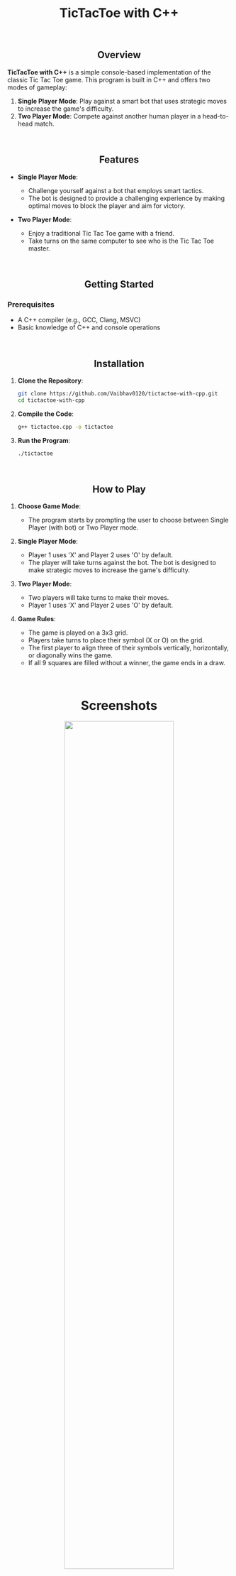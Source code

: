 <h1 align="center">TicTacToe with C++</h1>

<br>

<h2 align="center">Overview</h2>

**TicTacToe with C++** is a simple console-based implementation of the classic Tic Tac Toe game. This program is built in C++ and offers two modes of gameplay:

1. **Single Player Mode**: Play against a smart bot that uses strategic moves to increase the game's difficulty.
2. **Two Player Mode**: Compete against another human player in a head-to-head match.


<br>



<h2 align="center">Features</h2>

- **Single Player Mode**: 
  - Challenge yourself against a bot that employs smart tactics.
  - The bot is designed to provide a challenging experience by making optimal moves to block the player and aim for victory.
  
- **Two Player Mode**: 
  - Enjoy a traditional Tic Tac Toe game with a friend.
  - Take turns on the same computer to see who is the Tic Tac Toe master.


<br>


<h2 align="center">Getting Started</h1>

### Prerequisites

- A C++ compiler (e.g., GCC, Clang, MSVC)
- Basic knowledge of C++ and console operations


<br>


<h2 align="center">Installation</h2>

1. **Clone the Repository**:
   ```bash
   git clone https://github.com/Vaibhav0120/tictactoe-with-cpp.git
   cd tictactoe-with-cpp
   ```

2. **Compile the Code**:
   ```bash
   g++ tictactoe.cpp -o tictactoe
   ```

3. **Run the Program**:
   ```bash
   ./tictactoe
   ```


<br>


<h2 align="center">How to Play</h2>

1. **Choose Game Mode**: 
   - The program starts by prompting the user to choose between Single Player (with bot) or Two Player mode.

2. **Single Player Mode**:
   - Player 1 uses 'X' and Player 2 uses 'O' by default.
   - The player will take turns against the bot. The bot is designed to make strategic moves to increase the game's difficulty.
   
3. **Two Player Mode**:
   - Two players will take turns to make their moves.
   - Player 1 uses 'X' and Player 2 uses 'O' by default.

4. **Game Rules**:
   - The game is played on a 3x3 grid.
   - Players take turns to place their symbol (X or O) on the grid.
   - The first player to align three of their symbols vertically, horizontally, or diagonally wins the game.
   - If all 9 squares are filled without a winner, the game ends in a draw.


<br>


<h1 align="center">Screenshots</h1>

<p align="center">
  <img src="https://github.com/user-attachments/assets/3a8bf049-20a2-4f00-b2ed-c74e70cd7716" width="70%" height="70%">
  <br>
  
  <p align="center">Example of Gameplay with a Bot</p>
  <p align="center"><img src="https://github.com/user-attachments/assets/afdb9fd9-f466-4253-9eec-7bcd422913d0" width="40%" height="40%"></p>
</p>


<br>


<h2 align="center">Contributing</h2>

Contributions are welcome! If you have any ideas for improvements or new features, feel free to open an issue or submit a pull request.


<br>


<h2 align="center">Acknowledgments</h1>

- Inspired by the classic Tic Tac Toe game.
- This is a personal learning project for me.
